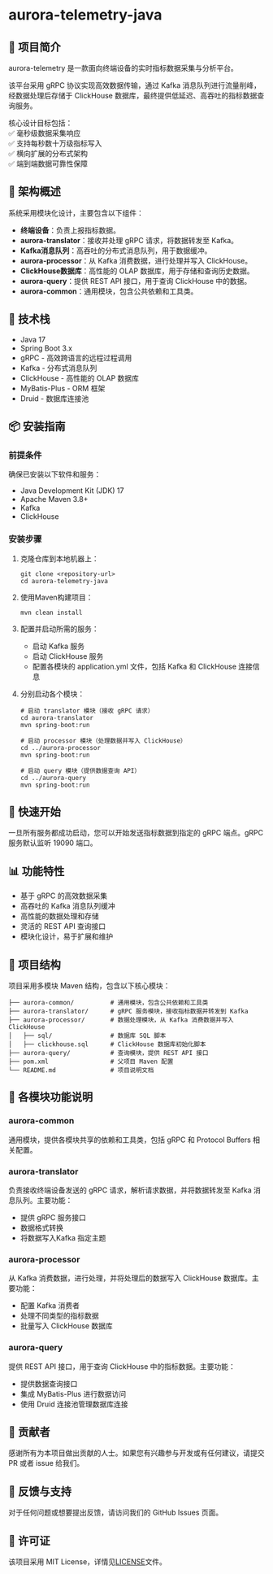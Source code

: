 # aurora-telemetry-java

## 📌 项目简介

aurora-telemetry 是一款面向终端设备的实时指标数据采集与分析平台。

该平台采用 gRPC 协议实现高效数据传输，通过 Kafka 消息队列进行流量削峰，经数据处理后存储于 ClickHouse 数据库，最终提供低延迟、高吞吐的指标数据查询服务。  

核心设计目标包括：  
✅ 毫秒级数据采集响应  
✅ 支持每秒数十万级指标写入  
✅ 横向扩展的分布式架构  
✅ 端到端数据可靠性保障


## 🧩 架构概述

系统采用模块化设计，主要包含以下组件：

- **终端设备**：负责上报指标数据。
- **aurora-translator**：接收并处理 gRPC 请求，将数据转发至 Kafka。
- **Kafka消息队列**：高吞吐的分布式消息队列，用于数据缓冲。
- **aurora-processor**：从 Kafka 消费数据，进行处理并写入 ClickHouse。
- **ClickHouse数据库**：高性能的 OLAP 数据库，用于存储和查询历史数据。
- **aurora-query**：提供 REST API 接口，用于查询 ClickHouse 中的数据。
- **aurora-common**：通用模块，包含公共依赖和工具类。

## 🔧 技术栈

- Java 17
- Spring Boot 3.x
- gRPC - 高效跨语言的远程过程调用
- Kafka - 分布式消息队列
- ClickHouse - 高性能的 OLAP 数据库
- MyBatis-Plus - ORM 框架
- Druid - 数据库连接池

## 📦 安装指南

### 前提条件

确保已安装以下软件和服务：

- Java Development Kit (JDK) 17
- Apache Maven 3.8+
- Kafka
- ClickHouse

### 安装步骤

1. 克隆仓库到本地机器上：
   ```shell
   git clone <repository-url>
   cd aurora-telemetry-java
   ```

2. 使用Maven构建项目：
   ```shell
   mvn clean install
   ```

3. 配置并启动所需的服务：
   - 启动 Kafka 服务
   - 启动 ClickHouse 服务
   - 配置各模块的 application.yml 文件，包括 Kafka 和 ClickHouse 连接信息

4. 分别启动各个模块：
   ```shell
   # 启动 translator 模块（接收 gRPC 请求）
   cd aurora-translator
   mvn spring-boot:run
   
   # 启动 processor 模块（处理数据并写入 ClickHouse）
   cd ../aurora-processor
   mvn spring-boot:run
   
   # 启动 query 模块（提供数据查询 API）
   cd ../aurora-query
   mvn spring-boot:run
   ```

## 🚀 快速开始

一旦所有服务都成功启动，您可以开始发送指标数据到指定的 gRPC 端点。gRPC 服务默认监听 19090 端口。

## 📊 功能特性

- 基于 gRPC 的高效数据采集
- 高吞吐的 Kafka 消息队列缓冲
- 高性能的数据处理和存储
- 灵活的 REST API 查询接口
- 模块化设计，易于扩展和维护

## 📁 项目结构

项目采用多模块 Maven 结构，包含以下核心模块：

```
├── aurora-common/          # 通用模块，包含公共依赖和工具类
├── aurora-translator/      # gRPC 服务模块，接收指标数据并转发到 Kafka
├── aurora-processor/       # 数据处理模块，从 Kafka 消费数据并写入 ClickHouse
│   ├── sql/                # 数据库 SQL 脚本
│   ├── clickhouse.sql      # ClickHouse 数据库初始化脚本
├── aurora-query/           # 查询模块，提供 REST API 接口
├── pom.xml                 # 父项目 Maven 配置
└── README.md               # 项目说明文档
```

## 📝 各模块功能说明

### aurora-common
通用模块，提供各模块共享的依赖和工具类，包括 gRPC 和 Protocol Buffers 相关配置。

### aurora-translator
负责接收终端设备发送的 gRPC 请求，解析请求数据，并将数据转发至 Kafka 消息队列。主要功能：
- 提供 gRPC 服务接口
- 数据格式转换
- 将数据写入Kafka 指定主题

### aurora-processor
从 Kafka 消费数据，进行处理，并将处理后的数据写入 ClickHouse 数据库。主要功能：
- 配置 Kafka 消费者
- 处理不同类型的指标数据
- 批量写入 ClickHouse 数据库

### aurora-query
提供 REST API 接口，用于查询 ClickHouse 中的指标数据。主要功能：
- 提供数据查询接口
- 集成 MyBatis-Plus 进行数据访问
- 使用 Druid 连接池管理数据库连接

## 👥 贡献者

感谢所有为本项目做出贡献的人士。如果您有兴趣参与开发或有任何建议，请提交 PR 或者 issue 给我们。

## 💬 反馈与支持

对于任何问题或想要提出反馈，请访问我们的 GitHub Issues 页面。

## 📜 许可证

该项目采用 MIT License，详情见[LICENSE](LICENSE)文件。

